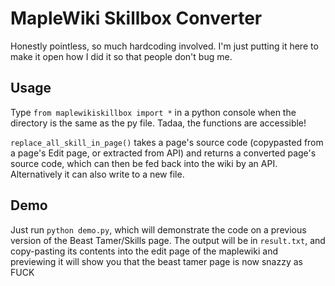 # MapleWiki Skillbox Converter

Honestly pointless, so much hardcoding involved. I'm just putting it here to make it open how I did it so that people don't bug me.

## Usage

Type `from maplewikiskillbox import *` in a python console when the directory is the same as the py file. Tadaa, the functions are accessible!

`replace_all_skill_in_page()` takes a page's source code (copypasted from a page's Edit page, or extracted from API) and returns a converted page's source code, which can then be fed back into the wiki by an API. Alternatively it can also write to a new file.

## Demo

Just run `python demo.py`, which will demonstrate the code on a previous version of the Beast Tamer/Skills page. The output will be in `result.txt`, and copy-pasting its contents into the edit page of the maplewiki and previewing it will show you that the beast tamer page is now snazzy as FUCK